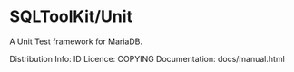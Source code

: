 SQLToolKit/Unit
===============

A Unit Test framework for MariaDB.

Distribution Info:  ID
Licence:            COPYING
Documentation:      docs/manual.html
